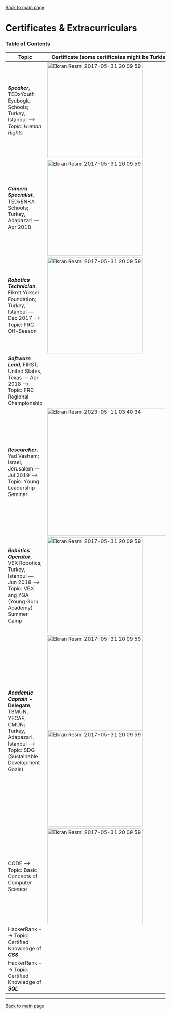[Back to main page](./../README.md)

# Certificates & Extracurriculars

### Table of Contents
| Topic | Certificate (some certificates might be Turkish)                                                                 |
| --- | ----------------------------------------------------------------------- |
| **_Speaker_**, TEDxYouth Eyuboglu Schools; Turkey, Istanbul  --> _Topic: Human Rights_   |   <img width="300" alt="Ekran Resmi 2017-05-31 20 09 59" src="https://github.com/xkyleann/Portfolio/assets/128597547/cc36868c-7edc-4ed0-b68b-994c4213f8a1">      |
| **_Camera Specialist_**, TEDxENKA Schools; Turkey, Adapazari — Apr 2018  |  <img width="300" alt="Ekran Resmi 2017-05-31 20 09 59" src="https://github.com/xkyleann/Portfolio/assets/128597547/aba3324f-5d0e-4c8c-9b5c-c84504a81bde">           |
| **_Robotics Technician_**, Fikret Yüksel Foundation; Turkey, Istanbul — Dec 2017 —-> Topic: FRC Off-Season   |   <img width="300" alt="Ekran Resmi 2017-05-31 20 09 59" src="https://github.com/xkyleann/Portfolio/assets/128597547/e00dd85c-2fc1-48d6-95ae-f022fffe5b45">                              |
| **_Software Lead_**, FIRST; United States, Texas — Apr 2018 —-> Topic: FRC Regional Championship|                                       |
| **_Researcher_**, Yad Vashem; Israel, Jerusalem — Jul 2019 —-> Topic: Young Leadership Seminar  | <img width="400"  alt="Ekran Resmi 2023-05-11 03 40 34" src="https://github.com/xkyleann/Portfolio/assets/128597547/aa7cd095-e376-407e-93c0-6c037ba69139">   |                   
| **_Robotics Operator_**, VEX Robotics; Turkey, Istanbul — Jun 2018 —-> Topic: VEX  ang YGA (Young Guru Academy) Summer Camp   | <img width="300" alt="Ekran Resmi 2017-05-31 20 09 59" src="https://github.com/xkyleann/Portfolio/assets/128597547/3e048079-b161-42bd-a81f-69f2b7e9ee18">         |
| **_Academic Captain_ - Delegate**,  TBMUN, YECAF, CMUN; Turkey, Adapazari, Istanbul —-> Topic: SDG (Sustainable Development Goals) | <img width="300" alt="Ekran Resmi 2017-05-31 20 09 59" src="https://github.com/xkyleann/Portfolio/assets/128597547/d0aad984-61b0-4280-a360-965342208667">   <img width="300" alt="Ekran Resmi 2017-05-31 20 09 59" width="300" alt="Ekran Resmi 2017-05-31 20 09 59" src="https://github.com/xkyleann/Portfolio/assets/128597547/596d343a-3633-466f-9b58-68425be487fa"> |
|  CODE --> Topic: Basic Concepts of Computer Science  | <img width="300" alt="Ekran Resmi 2017-05-31 20 09 59" src="https://github.com/xkyleann/Portfolio/assets/128597547/bf69994c-a4cf-457b-b315-f00aa2b570f0">         |
|  HackerRank --> Topic: Certified Knowledge of **_CSS_**  |     |
|  HackerRank --> Topic: Certified Knowledge of **_SQL_**  | 

---











[Back to main page](./../README.md)





